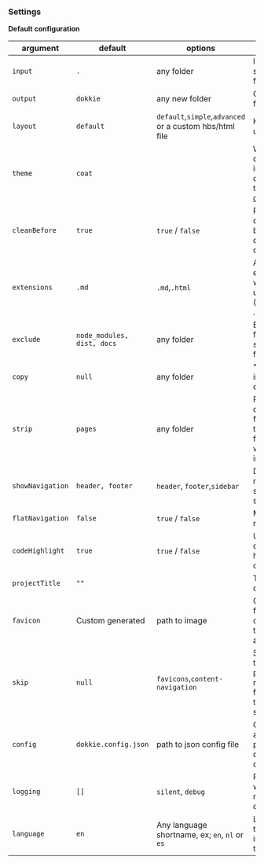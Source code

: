 ### Settings

**Default configuration**

| argument         | default                    | options                                                 | description                                                                                                |
| ---------------- | -------------------------- | ------------------------------------------------------- | ---------------------------------------------------------------------------------------------------------- |
| `input`          | `.`                        | any folder                                              | Input folder to search for files.                                                                          |
| `output`         | `dokkie`                   | any new folder                                          | Output folder for pages                                                                                    |
| `layout`         | `default`                  | `default`,`simple`,`advanced` or a custom hbs/html file | Html layout used                                                                                           |
| `theme`          | `coat`                     |                                                         | When a default layout is chosen, you can choose a theme from [coat](https://coat.guyn.nl)                  |
| `cleanBefore`    | `true`                     | `true` / `false`                                        | Remove the docs folder before creating a new one.                                                          |
| `extensions`     | `.md`                      | `.md`,`.html`                                           | All file extensions which can be used (supported; .md, .html)                                              |
| `exclude`        | `node_modules, dist, docs` | any folder                                              | Exclude folders from searching for files.                                                                  |
| `copy`           | `null`                     | any folder                                              | "Copy a folder into your output.                                                                           |
| `strip`          | `pages`                    | any folder                                              | Remove parts of paths to get files directly in their root. All files in `pages`, will be directly in docs. |
| `showNavigation` | `header, footer`           | `header`, `footer`,`sidebar`                            | Define which navigations should be shown                                                                   |
| `flatNavigation` | `false`                    | `true` / `false`                                        | Make the navigation flat.                                                                                  |
| `codeHighlight`  | `true`                     | `true` / `false`                                        | Use Prism to create highlighted code                                                                       |
| `projectTitle`   | `""`                       |                                                         | Title of the documentation                                                                                 |
| `favicon`        | Custom generated           | path to image                                           | Create favicons and other meta tags automatically                                                          |
| `skip`           | `null`                     | `favicons`,`content-navigation`                         | Skip parts of the build process or remove items from templates to speed it up.                             |
| `config`         | `dokkie.config.json`       | path to json config file                                | Give an alternative path to the config for dokkie                                                          |
| `logging`        | `[]`                       | `silent`, `debug`                                       | Run Dokkie with silent mode or debug.                                                                      |
| `language`       | `en`                       | Any language shortname, ex; `en`, `nl` or `es`          | Language of the page, this is set in the templates                                                         |
